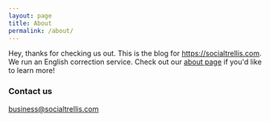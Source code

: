 ```yaml
---
layout: page
title: About
permalink: /about/
---
```


Hey, thanks for checking us out. This is the blog for https://socialtrellis.com. We run an English correction service. Check out our [about page](https://socialtrellis.com/about) if you'd like to learn more!

### Contact us

[business@socialtrellis.com](mailto:business@socialtrellis.com)
